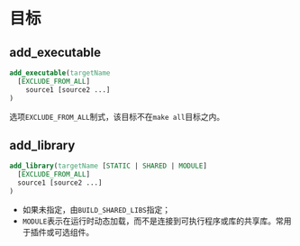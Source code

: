 # 目标

## add_executable

```cmake
add_executable(targetName 
  [EXCLUDE_FROM_ALL] 
	source1 [source2 ...]
)
```

选项`EXCLUDE_FROM_ALL`制式，该目标不在`make all`目标之内。


## add_library

```cmake
add_library(targetName [STATIC | SHARED | MODULE]  
  [EXCLUDE_FROM_ALL] 
  source1 [source2 ...]
)
```

- 如果未指定，由`BUILD_SHARED_LIBS`指定；
- `MODULE`表示在运行时动态加载，而不是连接到可执行程序或库的共享库。常用于插件或可选组件。









